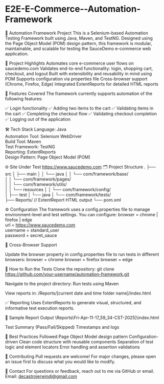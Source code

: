 # E2E-E-Commerce--Automation-Framework

🚀 Automation Framework Project
This is a Selenium-based Automation Testing Framework built using Java, Maven, and TestNG. Designed using the Page Object Model (POM) design pattern, this framework is modular, maintainable, and scalable for testing the SauceDemo e-commerce web application.

📌 Project Highlights
Automates core e-commerce user flows on saucedemo.com
Validates end-to-end functionality: login, shopping cart, checkout, and logout
Built with extensibility and reusability in mind using POM
Supports configuration via properties file
Cross-browser support (Chrome, Firefox, Edge)
Integrated ExtentReports for detailed HTML reports

🧪 Features Covered
The framework currently supports automation of the following features:

✅ Login functionality
✅ Adding two items to the cart
✅ Validating items in the cart
✅ Completing the checkout flow
✅ Validating checkout completion
✅ Logging out of the application  


🛠️ Tech Stack
Language: Java  
Automation Tool: Selenium WebDriver  
Build Tool: Maven  
Test Framework: TestNG  
Reporting: ExtentReports  
Design Pattern: Page Object Model (POM)


🌐 Site Under Test
https://www.saucedemo.com
🗂️ Project Structure
.
├── src
│   ├── main
│   │   └── java
│   │       └── com/framework/base/            
│   │       └── com/framework/pages/             
│   │       └── com/framework/utils/       
│   │   └── resources
│   │       └── com/framework/config/             
│   ├── test
│       └── java
│           └── com/framework/tests/             
├── Reports/                       // ExtentReport HTML output
└── pom.xml


⚙️ Configuration
The framework uses a config.properties file to manage environment-level and test settings. You can configure:
browser = chrome | firefox | edge  
url = https://www.saucedemo.com  
username = standard_user  
password = secret_sauce

🔁 Cross-Browser Support

Update the browser property in config.properties file to run tests in different browsers:
browser = chrome
browser = firefox
browser = edge  

📄 How to Run the Tests
Clone the repository:
git clone https://github.com/your-username/automation-framework.git

Navigate to the project directory:
Run tests using Maven

View reports in:
/Reports/[current date and time folder name]/index.html


✅ Reporting
Uses ExtentReports to generate visual, structured, and informative test execution reports.

📂 Sample Report Output
\Reports\Fri-Apr-11-17_59_34-CST-2025]\index.html


Test Summary (Pass/Fail/Skipped)
Timestamps and logs


📌 Best Practices Followed
Page Object Model design pattern
Configuration-driven
Clean code structure with reusable components
Separation of test logic and element locators
Error handling and assertion validations


🙌 Contributing
Pull requests are welcome! For major changes, please open an issue first to discuss what you would like to modify.

📧 Contact
For questions or feedback, reach out to me via GitHub or email.
Email: decastrojerwindj@gmail.com

